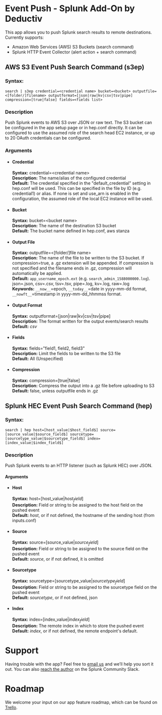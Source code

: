 # Event Push - Splunk Add-On by Deductiv

This app allows you to push Splunk search results to remote destinations.  Currently supports:

- Amazon Web Services (AWS) S3 Buckets (search command)
- Splunk HTTP Event Collector (alert action + search command)

## AWS S3 Event Push Search Command (s3ep)
### Syntax:
    search | s3ep credential=<credential name> bucket=<bucket> outputfile=<[folder/]filename> outputformat=[json|raw|kv|csv|tsv|pipe] compression=[true|false] fields=<fields list>

### Description
Push Splunk events to AWS S3 over JSON or raw text.  The S3 bucket can be configured in the app setup page or in hep.conf directly. It can be configured to use the assumed role of the search head EC2 instance, or up to 20 OAuth credentials can be configured.

### Arguments  
- #### Credential  
    **Syntax:** credential=&lt;credential name&gt;  
    **Description:** The name/alias of the configured credential  
    **Default:** The credential specified in the "default_credential" setting in hep.conf will be used. This can be specified in the file by ID (e.g. credential1) or alias. If none is set and use_arn is enabled in the configuration, the assumed role of the local EC2 instance will be used.  
- #### Bucket  
    **Syntax:** bucket=&lt;bucket name&gt;  
    **Description:** The name of the destination S3 bucket  
    **Default:** The bucket name defined in hep.conf, aws stanza  
- #### Output File
    **Syntax:** outputfile=&lt;[folder/]file name&gt;  
    **Description:** The name of the file to be written to the S3 bucket. If compression=true, a .gz extension will be appended. If compression is not specified and the filename ends in .gz, compression will automatically be applied.  
    **Default:** `app_username_epoch.ext` (e.g. `search_admin_1588000000.log`).  json=.json, csv=.csv, tsv=.tsv, pipe=.log, kv=.log, raw=.log  
    **Keywords:** `__now__`=epoch, `__today__`=date in yyyy-mm-dd format, `__nowft__`=timestamp in yyyy-mm-dd_hhmmss format.  
- #### Output Format
    **Syntax:** outputformat=[json|raw|kv|csv|tsv|pipe]  
    **Description:** The format written for the output events/search results  
    **Default:** *csv*  
- #### Fields
    **Syntax:** fields="field1, field2, field3"  
    **Description:** Limit the fields to be written to the S3 file  
    **Default:** All (Unspecified)  
- #### Compression
    **Syntax:** compression=[true|false]  
    **Description:** Compress the output into a .gz file before uploading to S3  
    **Default:** false, unless outputfile ends in .gz  

## Splunk HEC Event Push Search Command (hep)
### Syntax:
    search | hep host=[host_value|$host_field$] source=[source_value|$source_field$] sourcetype=[sourcetype_value|$sourcetype_field$] index=[index_value|$index_field$]

### Description
Push Splunk events to an HTTP listener (such as Splunk HEC) over JSON.

#### Arguments
- #### Host
    **Syntax:** host=[host_value|$host_field$]  
    **Description:** Field or string to be assigned to the host field on the pushed event  
    **Default:** $host$, or if not defined, the hostname of the sending host (from inputs.conf)  
- #### Source
    **Syntax:** source=[source_value|$source_field$]  
    **Description:** Field or string to be assigned to the source field on the pushed event  
    **Default:** $source$, or if not defined, it is omitted  
- #### Sourcetype
    **Syntax:** sourcetype=[sourcetype_value|$sourcetype_field$]  
    **Description:** Field or string to be assigned to the sourcetype field on the pushed event  
    **Default:** $sourcetype$, or if not defined, json  
- #### Index
    **Syntax:** index=[index_value|$index_field$]  
    **Description:** The remote index in which to store the pushed event  
    **Default:** $index$, or if not defined, the remote endpoint's default.  

# Support

Having trouble with the app? Feel free to [email us](mailto:contact@deductiv.net) and we’ll help you sort it out. You can also [reach the author](https://splunk-usergroups.slack.com/team/U30E9LS79) on the Splunk Community Slack.

# Roadmap

We welcome your input on our app feature roadmap, which can be found on [Trello](https://trello.com/b/YbFOsuKJ/deductiv-http-event-push-app-for-splunk).
